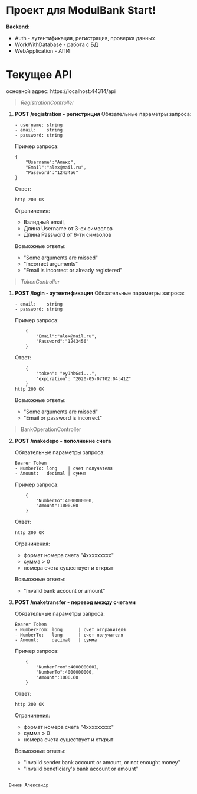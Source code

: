 # Проект для ModulBank Start!

**Backend:** 
			
 - Auth - аутентификация, регистрация, проверка данных
 - 	WorkWithDatabase - работа с БД
 - 	WebApplication - АПИ


# Текущее API

основной адрес: https://localhost:44314/api

>*RegistrationController* 

 1. **POST /registration - регистриция**
Обязательные параметры запроса:
	
		- username: string
		- email:    string
		- password: string
	Пример запроса:

		{
			"Username":"Алекс",
			"Email":"alex@mail.ru",
			"Password":"1243456"
		}
	Ответ:

		http 200 ОК
	Ограничения:
	- Валидный email,
	- Длина Username от 3-ех символов
	- Длина Password от 6-ти символов

	Возможные ответы:

	- "Some arguments are missed" 
	- "Incorrect arguments" 
	- "Email is incorrect or already registered" 

>*TokenController*

 1. **POST /login - аутентификация**
	Обязательные параметры запроса:
		
		- email:    string
		- password: string
	Пример запроса:

			{
				"Email":"alex@mail.ru",
				"Password":"1243456"
			}
	Ответ:

			{
				"token": "eyJhbGci...",
				"expiration": "2020-05-07T02:04:41Z"
			}
		http 200 ОК
	Возможные ответы:

	- "Some arguments are missed" 
	- "Email or password is incorrect"

> BankOperationController
 2. **POST /makedepo - пополнение счета**
	
	Обязательные параметры запроса:
		
		Bearer Token
		- NumberTo: long 	| счет получателя
		- Amount:   decimal	| сумма
	Пример запроса:

			{
				"NumberTo":4000000000,
				"Amount":1000.60
			}
	Ответ:
			
		http 200 ОК
	Ограничения:
	- формат номера счета "4ххххххххх" 
	- сумма > 0
	- номера счета существует и открыт

	Возможные ответы:

	- "Invalid bank account or amount"

 4. **POST /maketransfer - перевод между счетами**
	
	Обязательные параметры запроса:
		
		Bearer Token
		- NumberFrom: long		| счет отправителя
		- NumberTo:   long 		| счет получателя
		- Amount:     decimal	| сумма
	Пример запроса:

			{
				"NumberFrom":4000000001,
				"NumberTo":4000000000,
				"Amount":1000.60
			}
	Ответ:
			
		http 200 ОК
	Ограничения:
	- формат номера счета "4ххххххххх" 
	- сумма > 0
	- номера счета существует и открыт

	Возможные ответы:

	- "Invalid sender bank account or amount, or not enought money"
	- "Invalid beneficiary's bank account or amount"



## 
	 Винов Александр

